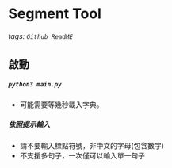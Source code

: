 # Segment Tool 
###### tags: `Github ReadME`
## 啟動
##### ```python3 main.py```
- 可能需要等幾秒載入字典。
##### 依照提示輸入
- 請不要輸入標點符號，非中文的字母(包含數字)
- 不支援多句子，一次僅可以輸入單一句子